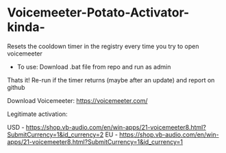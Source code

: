 # Voicemeeter-Potato-Activator-kinda-
Resets the cooldown timer in the registry every time you try to open voicemeeter

- To use: Download .bat file from repo and run as admin

Thats it!
Re-run if the timer returns (maybe after an update) and report on github

Download Voicemeeter: https://voicemeeter.com/

Legitimate activation:

USD - https://shop.vb-audio.com/en/win-apps/21-voicemeeter8.html?SubmitCurrency=1&id_currency=2
EU - https://shop.vb-audio.com/en/win-apps/21-voicemeeter8.html?SubmitCurrency=1&id_currency=1
